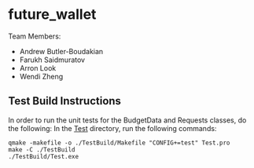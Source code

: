 # future_wallet

Team Members:
  * Andrew Butler-Boudakian
  * Farukh Saidmuratov 
  * Arron Look
  * Wendi Zheng

## Test Build Instructions
In order to run the unit tests for the BudgetData and Requests classes, do the following:
In the [Test](./Application/Test) directory, run the following commands:
```
qmake -makefile -o ./TestBuild/Makefile "CONFIG+=test" Test.pro
make -C ./TestBuild
./TestBuild/Test.exe
```
[//]: # (For Windows User dev team, make is C:\Qt\Tools\mingw730_64\bin\mingw32-make.exe)